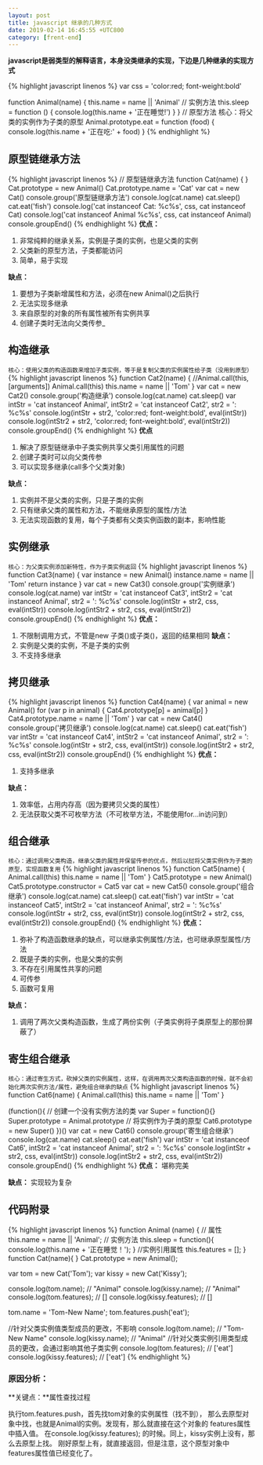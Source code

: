 ```yaml
---
layout: post
title: javascript 继承的几种方式
date: 2019-02-14 16:45:55 +UTC800
category: [frent-end]
---
```


**javascript是弱类型的解释语言，本身没类继承的实现，下边是几种继承的实现方式**

{% highlight javascript linenos %}
var css = 'color:red; font-weight:bold'

function Animal(name) {
  this.name = name || 'Animal'
  // 实例方法
  this.sleep = function () {
    console.log(this.name + '正在睡觉!')
  }
}
// 原型方法 核心：将父类的实例作为子类的原型
Animal.prototype.eat = function (food) {
  console.log(this.name + '正在吃:' + food)
}
{% endhighlight %}

原型链继承方法
------
{% highlight javascript linenos %}
// 原型链继承方法
function Cat(name) {
}
Cat.prototype = new Animal()
Cat.prototype.name = 'Cat'
var cat = new Cat()
console.group('原型链继承方法')
console.log(cat.name)
cat.sleep()
cat.eat('fish')
console.log('cat instanceof Cat: %c%s', css, cat instanceof Cat)
console.log('cat instanceof Animal %c%s', css, cat instanceof Animal)
console.groupEnd()
{% endhighlight %}
**优点：**
  1. 非常纯粹的继承关系，实例是子类的实例，也是父类的实例 
  2. 父类新的原型方法，子类都能访问 
  3. 简单，易于实现
      
__缺点：__
  1. 要想为子类新增属性和方法，必须在new Animal()之后执行 
  2. 无法实现多继承 
  3. 来自原型的对象的所有属性被所有实例共享 
  4. 创建子类时无法向父类传参_

## 构造继承
`核心：使用父类的构造函数来增加子类实例，等于是复制父类的实例属性给子类（没用到原型）`
{% highlight javascript linenos %}
function Cat2(name) {
  //Animal.call(this, [arguments])
  Animal.call(this)
  this.name = name || 'Tom'
}
var cat = new Cat2()
console.group('构造继承')
console.log(cat.name)
cat.sleep()
var intStr = 'cat instanceof Animal', intStr2 = 'cat instanceof Cat2', str2 = ': %c%s'
console.log(intStr + str2, 'color:red; font-weight:bold', eval(intStr))
console.log(intStr2 + str2, 'color:red; font-weight:bold', eval(intStr2))
console.groupEnd()
{% endhighlight %}
**优点**
  1. 解决了原型链继承中子类实例共享父类引用属性的问题 
  2. 创建子类时可以向父类传参 
  3. 可以实现多继承(call多个父类对象)

__缺点：__
  1. 实例并不是父类的实例，只是子类的实例 
  2. 只有继承父类的属性和方法，不能继承原型的属性/方法 
  3. 无法实现函数的复用，每个子类都有父类实例函数的副本，影响性能

实例继承
------
`核心：为父类实例添加新特性，作为子类实例返回`
{% highlight javascript linenos %}
function Cat3(name) {
  var instance = new Animal()
  instance.name = name || 'Tom'
  return instance
}
var cat = new Cat3()
console.group('实例继承')
console.log(cat.name)
var intStr = 'cat instanceof Cat3', intStr2 = 'cat instanceof Animal', str2 = ': %c%s'
console.log(intStr + str2, css, eval(intStr))
console.log(intStr2 + str2, css, eval(intStr2))
console.groupEnd()
{% endhighlight %}
**优点：**

  1. 不限制调用方式，不管是new 子类()或子类()，返回的结果相同
__缺点：__
  1. 实例是父类的实例，不是子类的实例 
  2. 不支持多继承

拷贝继承
------
{% highlight javascript linenos %}
function Cat4(name) {
  var animal = new Animal()
  for (var p in animal) {
    Cat4.prototype[p] = animal[p]
  }
  Cat4.prototype.name = name || 'Tom'
}
var cat = new Cat4()
console.group('拷贝继承')
console.log(cat.name)
cat.sleep()
cat.eat('fish')
var intStr = 'cat instanceof Cat4', intStr2 = 'cat instanceof Animal', str2 = ': %c%s'
console.log(intStr + str2, css, eval(intStr))
console.log(intStr2 + str2, css, eval(intStr2))
console.groupEnd()
{% endhighlight %}
**优点：**
  1. 支持多继承

__缺点：__
  1. 效率低，占用内存高（因为要拷贝父类的属性） 
  2. 无法获取父类不可枚举方法（不可枚举方法，不能使用for...in访问到）

组合继承
------
`核心：通过调用父类构造，继承父类的属性并保留传参的优点，然后以挝将父类实例作为子类的原型，实现函数复用`
{% highlight javascript linenos %}
function Cat5(name) {
  Animal.call(this)
  this.name = name || 'Tom'
}
Cat5.prototype = new Animal()
Cat5.prototype.constructor = Cat5
var cat = new Cat5()
console.group('组合继承')
console.log(cat.name)
cat.sleep()
cat.eat('fish')
var intStr = 'cat instanceof Cat5', intStr2 = 'cat instanceof Animal', str2 = ': %c%s'
console.log(intStr + str2, css, eval(intStr))
console.log(intStr2 + str2, css, eval(intStr2))
console.groupEnd()
{% endhighlight %}
**优点：**
  1. 弥补了构造函数继承的缺点，可以继承实例属性/方法，也可继承原型属性/方法 
  2. 既是子类的实例，也是父类的实例 
  3. 不存在引用属性共享的问题 
  4. 可传参 
  5. 函数可复用

__缺点：__
  1. 调用了两次父类构造函数，生成了两份实例（子类实例将子类原型上的那份屏蔽了）

寄生组合继承
------
`核心：通过寄生方式，砍掉父类的实例属性，这样，在调用两次父类构造函数的时候，就不会初始化两次实例方法/属性，避免组合继承的缺点`
{% highlight javascript linenos %}
function Cat6(name) {
  Animal.call(this)
  this.name = name || 'Tom'
}

(function(){
  // 创建一个没有实例方法的类
  var Super = function(){}
  Super.prototype = Animal.prototype
  // 将实例作为子类的原型
  Cat6.prototype = new Super()
})()
var cat = new Cat6()
console.group('寄生组合继承')
console.log(cat.name)
cat.sleep()
cat.eat('fish')
var intStr = 'cat instanceof Cat6', intStr2 = 'cat instanceof Animal', str2 = ': %c%s'
console.log(intStr + str2, css, eval(intStr))
console.log(intStr2 + str2, css, eval(intStr2))
console.groupEnd()
{% endhighlight %}
**优点：** 堪称完美

__缺点：__ 实现较为复杂

代码附录
------
{% highlight javascript linenos %}
function Animal (name) {
  // 属性
  this.name = name || 'Animal';
  // 实例方法
  this.sleep = function(){
    console.log(this.name + '正在睡觉！');
  }
  //实例引用属性
  this.features = [];
}
function Cat(name){
}
Cat.prototype = new Animal();

var tom = new Cat('Tom');
var kissy = new Cat('Kissy');

console.log(tom.name); // "Animal"
console.log(kissy.name); // "Animal"
console.log(tom.features); // []
console.log(kissy.features); // []

tom.name = 'Tom-New Name';
tom.features.push('eat');

//针对父类实例值类型成员的更改，不影响
console.log(tom.name); // "Tom-New Name"
console.log(kissy.name); // "Animal"
//针对父类实例引用类型成员的更改，会通过影响其他子类实例
console.log(tom.features); // ['eat']
console.log(kissy.features); // ['eat']
{% endhighlight %}

### 原因分析：

**关键点：**属性查找过程

执行tom.features.push，首先找tom对象的实例属性（找不到），
那么去原型对象中找，也就是Animal的实例。发现有，那么就直接在这个对象的
features属性中插入值。
在console.log(kissy.features); 的时候。同上，kissy实例上没有，那么去原型上找。
刚好原型上有，就直接返回，但是注意，这个原型对象中features属性值已经变化了。
